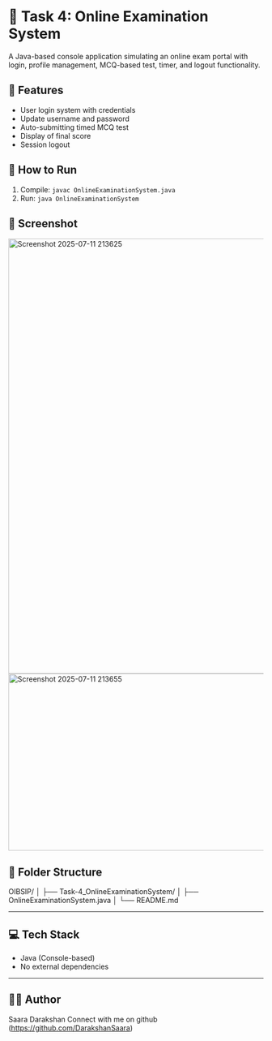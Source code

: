 # 🔹 Task 4: Online Examination System

A Java-based console application simulating an online exam portal with login, profile management, MCQ-based test, timer, and logout functionality.

## 🔧 Features

- User login system with credentials
- Update username and password
- Auto-submitting timed MCQ test
- Display of final score
- Session logout

## 🚀 How to Run

1. Compile: `javac OnlineExaminationSystem.java`
2. Run: `java OnlineExaminationSystem`

## 📸 Screenshot 
<img width="1340" height="858" alt="Screenshot 2025-07-11 213625" src="https://github.com/user-attachments/assets/a5d87300-795e-4d5f-aec3-4a0f1c269a7c" />
<img width="1344" height="349" alt="Screenshot 2025-07-11 213655" src="https://github.com/user-attachments/assets/bb4f0ab2-9cff-4729-a8d2-91c4ccdb3afb" />

## 📁 Folder Structure

OIBSIP/
│
├── Task-4_OnlineExaminationSystem/
│ ├── OnlineExaminationSystem.java
│ └── README.md

---

## 💻 Tech Stack

- Java (Console-based)
- No external dependencies

---

## 👩‍🎓 Author

Saara Darakshan
Connect with me on github (https://github.com/DarakshanSaara)
